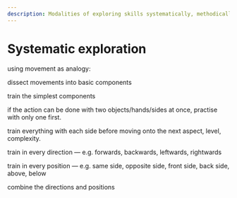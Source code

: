 ```yaml
---
description: Modalities of exploring skills systematically, methodically
---
```


# Systematic exploration

using movement as analogy:

dissect movements into basic components

train the simplest components

if the action can be done with two objects/hands/sides at once, practise with only one first.

train everything with each side before moving onto the next aspect, level, complexity.

train in every direction — e.g. forwards, backwards, leftwards, rightwards&#x20;

train in every position — e.g. same side, opposite side, front side, back side, above, below&#x20;

combine the directions and positions&#x20;
